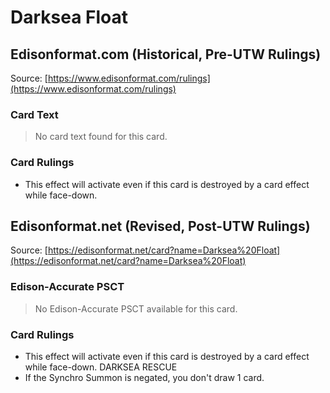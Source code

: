 # Darksea Float

## Edisonformat.com (Historical, Pre-UTW Rulings)

Source: [https://www.edisonformat.com/rulings](https://www.edisonformat.com/rulings)

### Card Text

> No card text found for this card.

### Card Rulings

*   This effect will activate even if this card is destroyed by a card effect while face-down.
      
    

## Edisonformat.net (Revised, Post-UTW Rulings)

Source: [https://edisonformat.net/card?name=Darksea%20Float](https://edisonformat.net/card?name=Darksea%20Float)

### Edison-Accurate PSCT

> No Edison-Accurate PSCT available for this card.

### Card Rulings

*   This effect will activate even if this card is destroyed by a card effect while face-down. DARKSEA RESCUE
*   If the Synchro Summon is negated, you don't draw 1 card.
            